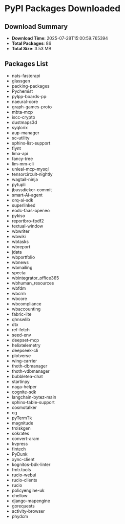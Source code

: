 # PyPI Packages Downloaded

## Download Summary
- **Download Time**: 2025-07-28T15:00:59.765394
- **Total Packages**: 86
- **Total Size**: 3.53 MB

## Packages List
- nats-fasterapi
- glassgen
- packing-packages
- Pychemist
- pylpp-boards-pp
- naeural-core
- graph-games-proto
- mbta-mcp
- iscc-crypto
- dustmaps3d
- syqlorix
- aup-manager
- sc-utility
- sphinx-list-support
- flynt
- lima-api
- fancy-tree
- lim-mm-cli
- unieai-mcp-mysql
- tensorcircuit-nightly
- wagtail-ninja
- pytupli
- jbussdieker-commit
- smart-Ai-agent
- orq-ai-sdk
- superlinked
- eodc-faas-openeo
- pykiso
- reportbro-fpdf2
- textual-window
- wbwriter
- wbwiki
- wbtasks
- wbreport
- jdata
- wbportfolio
- wbnews
- wbmailing
- specta
- wbintegrator_office365
- wbhuman_resources
- wbfdm
- wbcrm
- wbcore
- wbcompliance
- wbaccounting
- fabric-lite
- qhnswlib
- dtx
- ref-fetch
- seed-env
- deepset-mcp
- helixtelemetry
- deepseek-cli
- plotverse
- wing-carrier
- thoth-dbmanager
- thoth-vdbmanager
- bubbletea-chat
- startinpy
- naga-helper
- cognite-sdk
- langchain-bytez-main
- sphinx-table-support
- cosmotalker
- cg
- pyTermTk
- magnitude
- trolskgen
- sokrates
- convert-aram
- kvpress
- fintech
- PyDunk
- xync-client
- kognitos-bdk-linter
- fmtr.tools
- rucio-webui
- rucio-clients
- rucio
- policyengine-uk
- chellow
- django-mapengine
- gorequests
- activity-browser
- phydcm
